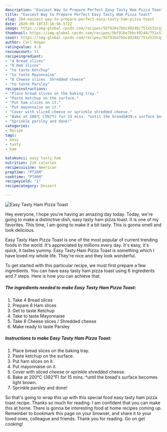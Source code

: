 ```yaml
---
description: "Easiest Way to Prepare Perfect Easy Tasty Ham Pizza Toast"
title: "Easiest Way to Prepare Perfect Easy Tasty Ham Pizza Toast"
slug: 264-easiest-way-to-prepare-perfect-easy-tasty-ham-pizza-toast
date: 2020-09-18T13:16:56.572Z
image: https://img-global.cpcdn.com/recipes/5bf916e7bbc49240/751x532cq70/easy-tasty-ham-pizza-toast-recipe-main-photo.jpg
thumbnail: https://img-global.cpcdn.com/recipes/5bf916e7bbc49240/751x532cq70/easy-tasty-ham-pizza-toast-recipe-main-photo.jpg
cover: https://img-global.cpcdn.com/recipes/5bf916e7bbc49240/751x532cq70/easy-tasty-ham-pizza-toast-recipe-main-photo.jpg
author: Carl Hogan
ratingvalue: 4.8
reviewcount: 11
recipeingredient:
- "4 Bread slices"
- "8 Ham slices"
- "to taste Ketchup"
- "to taste Mayonnaise"
- "8 Cheese slices  Shredded cheese"
- "to taste Parsley"
recipeinstructions:
- "Place bread slices on the baking tray."
- "Paste ketchup on the surface."
- "Put ham slices on it."
- "Put mayonnaise on it."
- "Cover with sliced cheese or sprinkle shredded cheese."
- "Bake at 200℃ (392℉) for 15 mins. *until the bread&#39;s surface becomes light brown."
- "Sprinkle parsley and done!"
categories:
- Recipe
tags:
- easy
- tasty
- ham

katakunci: easy tasty ham 
nutrition: 216 calories
recipecuisine: American
preptime: "PT26M"
cooktime: "PT46M"
recipeyield: "1"
recipecategory: Dessert

---
```



![Easy Tasty Ham Pizza Toast](https://img-global.cpcdn.com/recipes/5bf916e7bbc49240/751x532cq70/easy-tasty-ham-pizza-toast-recipe-main-photo.jpg)

Hey everyone, I hope you're having an amazing day today. Today, we're going to make a distinctive dish, easy tasty ham pizza toast. It is one of my favorites. This time, I am going to make it a bit tasty. This is gonna smell and look delicious.

Easy Tasty Ham Pizza Toast is one of the most popular of current trending foods in the world. It's appreciated by millions every day. It's easy, it's quick, it tastes yummy. Easy Tasty Ham Pizza Toast is something which I have loved my whole life. They're nice and they look wonderful.




To get started with this particular recipe, we must first prepare a few ingredients. You can have easy tasty ham pizza toast using 6 ingredients and 7 steps. Here is how you can achieve that.

<!--inarticleads1-->

##### The ingredients needed to make Easy Tasty Ham Pizza Toast:

1. Take 4 Bread slices
1. Prepare 8 Ham slices
1. Get to taste Ketchup
1. Take to taste Mayonnaise
1. Take 8 Cheese slices / Shredded cheese
1. Make ready to taste Parsley




<!--inarticleads2-->

##### Instructions to make Easy Tasty Ham Pizza Toast:

1. Place bread slices on the baking tray.
1. Paste ketchup on the surface.
1. Put ham slices on it.
1. Put mayonnaise on it.
1. Cover with sliced cheese or sprinkle shredded cheese.
1. Bake at 200℃ (392℉) for 15 mins. *until the bread&#39;s surface becomes light brown.
1. Sprinkle parsley and done!




So that's going to wrap this up with this special food easy tasty ham pizza toast recipe. Thanks so much for reading. I am confident that you can make this at home. There is gonna be interesting food at home recipes coming up. Remember to bookmark this page on your browser, and share it to your loved ones, colleague and friends. Thank you for reading. Go on get cooking!

